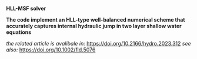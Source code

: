 **HLL-MSF solver**


**The code implement an HLL-type well-balanced numerical scheme that accurately captures internal hydraulic jump in two layer shallow water equations**

*the related article is avalibale in:* https://doi.org/10.2166/hydro.2023.312
*see also:* https://doi.org/10.1002/fld.5076

